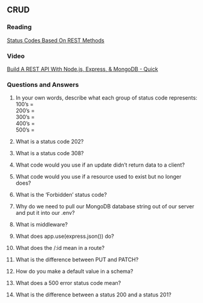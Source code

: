 ## CRUD

### Reading  
[Status Codes Based On REST Methods](https://www.moesif.com/blog/technical/api-design/Which-HTTP-Status-Code-To-Use-For-Every-CRUD-App/)   

### Video  
[Build A REST API With Node.js, Express, & MongoDB - Quick](https://www.youtube.com/channel/UCFbNIlppjAuEX4znoulh0Cw)  

### Questions and Answers
1. In your own words, describe what each group of status code represents:  
    100’s =  
    200’s =  
    300’s =  
    400’s =  
    500’s =  
    
2. What is a status code 202?

3. What is a status code 308?

4. What code would you use if an update didn’t return data to a client?

5. What code would you use if a resource used to exist but no longer does?

6. What is the ‘Forbidden’ status code?

7. Why do we need to pull our MongoDB database string out of our server and put it into our .env?  

8. What is middleware?  

9. What does app.use(express.json()) do?  

10. What does the /:id mean in a route?  

11. What is the difference between PUT and PATCH?  

12. How do you make a default value in a schema?  

13. What does a 500 error status code mean?  

13. What is the difference between a status 200 and a status 201?  
